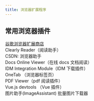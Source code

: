 ```yaml
---
title: 浏览器扩展程序
---
```

## 常用浏览器插件
[谷歌浏览器扩展商店](https://chrome.google.com/webstore/category/extensions?hl=zh-CN)\
Clearly Reader（阅读助手）\
CSDN: 浏览器助手\
Docs Online Viewer（在线 docs 文档阅读）\
IDM Integration Module（IDM 下载插件）\
OneTab （浏览器标签页）\
PDF Viewer（pdf 阅读插件）\
Vue.js devtools （Vue 插件）\
图片助手(ImageAssistant) 批量图片下载器

